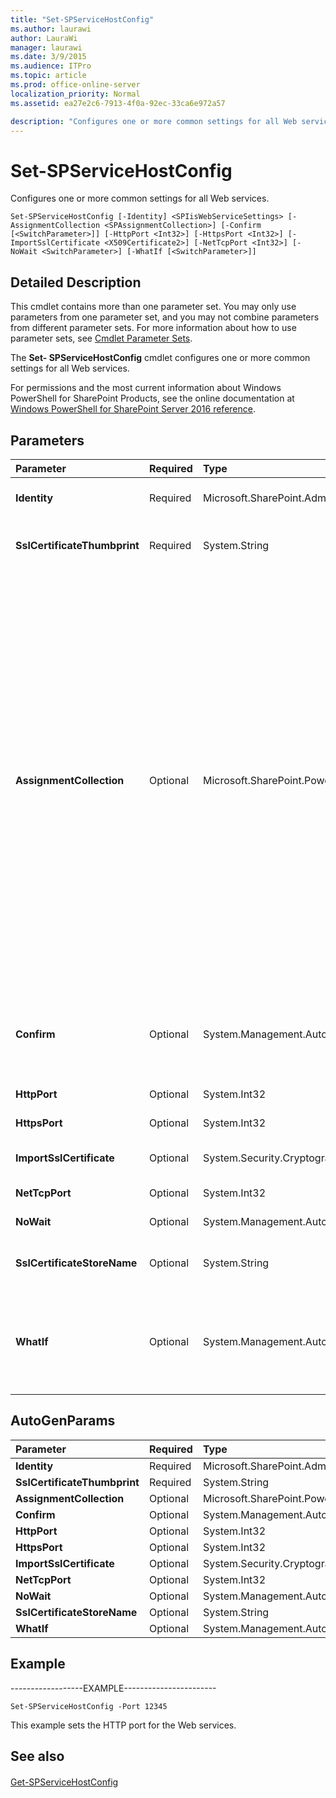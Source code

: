 ```yaml
---
title: "Set-SPServiceHostConfig"
ms.author: laurawi
author: LauraWi
manager: laurawi
ms.date: 3/9/2015
ms.audience: ITPro
ms.topic: article
ms.prod: office-online-server
localization_priority: Normal
ms.assetid: ea27e2c6-7913-4f0a-92ec-33ca6e972a57

description: "Configures one or more common settings for all Web services."
---
```


# Set-SPServiceHostConfig

Configures one or more common settings for all Web services.
  
```
Set-SPServiceHostConfig [-Identity] <SPIisWebServiceSettings> [-AssignmentCollection <SPAssignmentCollection>] [-Confirm [<SwitchParameter>]] [-HttpPort <Int32>] [-HttpsPort <Int32>] [-ImportSslCertificate <X509Certificate2>] [-NetTcpPort <Int32>] [-NoWait <SwitchParameter>] [-WhatIf [<SwitchParameter>]]
```

## Detailed Description

This cmdlet contains more than one parameter set. You may only use parameters from one parameter set, and you may not combine parameters from different parameter sets. For more information about how to use parameter sets, see [Cmdlet Parameter Sets](https://go.microsoft.com/fwlink/?LinkID=187810).
  
The **Set- SPServiceHostConfig** cmdlet configures one or more common settings for all Web services. 
  
For permissions and the most current information about Windows PowerShell for SharePoint Products, see the online documentation at [Windows PowerShell for SharePoint Server 2016 reference](https://go.microsoft.com/fwlink/p/?LinkId=671715).
  
## Parameters

|**Parameter**|**Required**|**Type**|**Description**|
|:-----|:-----|:-----|:-----|
|**Identity** <br/> |Required  <br/> |Microsoft.SharePoint.Administration.SPIisWebServiceSettings  <br/> |Specifies the identity of the Web service application to configure.  <br/> |
|**SslCertificateThumbprint** <br/> |Required  <br/> |System.String  <br/> |Specifies the thumbprint of the SSL certificate to retrieve for secure protocols.  <br/> |
|**AssignmentCollection** <br/> |Optional  <br/> |Microsoft.SharePoint.PowerShell.SPAssignmentCollection  <br/> |Manages objects for the purpose of proper disposal. Use of objects, such as **SPWeb** or **SPSite**, can use large amounts of memory and use of these objects in Windows PowerShell scripts requires proper memory management. Using the **SPAssignment** object, you can assign objects to a variable and dispose of the objects after they are needed to free up memory. When **SPWeb**, **SPSite**, or **SPSiteAdministration** objects are used, the objects are automatically disposed of if an assignment collection or the **Global** parameter is not used.  <br/> > [!NOTE]> When the **Global** parameter is used, all objects are contained in the global store. If objects are not immediately used, or disposed of by using the **Stop-SPAssignment** command, an out-of-memory scenario can occur.           |
|**Confirm** <br/> |Optional  <br/> |System.Management.Automation.SwitchParameter  <br/> |Prompts you for confirmation before executing the command. For more information, type the following command: **get-help about_commonparameters** <br/> |
|**HttpPort** <br/> |Optional  <br/> |System.Int32  <br/> |Specifies the new port for the Web service.  <br/> |
|**HttpsPort** <br/> |Optional  <br/> |System.Int32  <br/> |Specifies the new secure port for the Web service.  <br/> |
|**ImportSslCertificate** <br/> |Optional  <br/> |System.Security.Cryptography.X509Certificates.X509Certificate2  <br/> |Specifies the SSL Certificate to use for secure protocols.  <br/> |
|**NetTcpPort** <br/> |Optional  <br/> |System.Int32  <br/> |Sets the TCP port for the Web service.  <br/> |
|**NoWait** <br/> |Optional  <br/> |System.Management.Automation.SwitchParameter  <br/> |For more information, see TechNet.  <br/> |
|**SslCertificateStoreName** <br/> |Optional  <br/> |System.String  <br/> |Specifies the thumbprint of the SSL certificate to retrieve for secure protocols.  <br/> |
|**WhatIf** <br/> |Optional  <br/> |System.Management.Automation.SwitchParameter  <br/> |Displays a message that describes the effect of the command instead of executing the command. For more information, type the following command: **get-help about_commonparameters** <br/> |
   
## AutoGenParams

|**Parameter**|**Required**|**Type**|**Description**|
|:-----|:-----|:-----|:-----|
|**Identity** <br/> |Required  <br/> |Microsoft.SharePoint.Administration.SPIisWebServiceSettings  <br/> ||
|**SslCertificateThumbprint** <br/> |Required  <br/> |System.String  <br/> ||
|**AssignmentCollection** <br/> |Optional  <br/> |Microsoft.SharePoint.PowerShell.SPAssignmentCollection  <br/> ||
|**Confirm** <br/> |Optional  <br/> |System.Management.Automation.SwitchParameter  <br/> ||
|**HttpPort** <br/> |Optional  <br/> |System.Int32  <br/> ||
|**HttpsPort** <br/> |Optional  <br/> |System.Int32  <br/> ||
|**ImportSslCertificate** <br/> |Optional  <br/> |System.Security.Cryptography.X509Certificates.X509Certificate2  <br/> ||
|**NetTcpPort** <br/> |Optional  <br/> |System.Int32  <br/> ||
|**NoWait** <br/> |Optional  <br/> |System.Management.Automation.SwitchParameter  <br/> ||
|**SslCertificateStoreName** <br/> |Optional  <br/> |System.String  <br/> ||
|**WhatIf** <br/> |Optional  <br/> |System.Management.Automation.SwitchParameter  <br/> ||
   
## Example

------------------EXAMPLE-----------------------
  
```
Set-SPServiceHostConfig -Port 12345
```

This example sets the HTTP port for the Web services. 
  
## See also

#### 

[Get-SPServiceHostConfig](get-spservicehostconfig.md)

